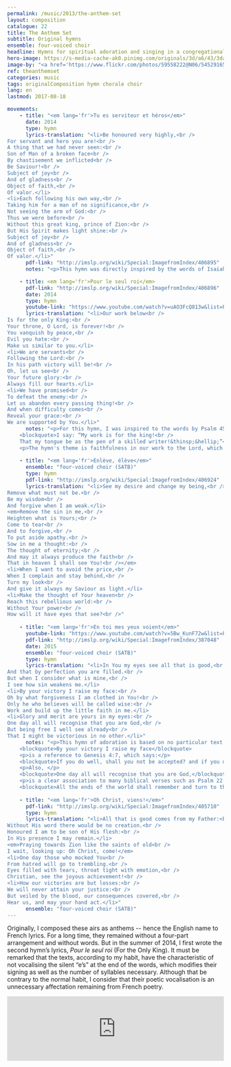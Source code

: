 ```yaml
---
permalink: /music/2013/the-anthem-set
layout: composition
catalogue: 22
title: The Anthem Set
subtitle: Original hymns
ensemble: four-voiced choir
headline: Hymns for spiritual adoration and singing in a congregational setting.
hero-image: https://s-media-cache-ak0.pinimg.com/originals/3d/a6/43/3da643d1f5f8ea1836a5a82fd5d1bbf5.jpg
image-by: "<a href='https://www.flickr.com/photos/59558222@N06/5452916527/in/photolist-9iRC7c-o5bneQ-a4GctF-frUuA6-dfeP7C-8x7UZ4-8xaWhj-beq7Dc-MgN3C-6thCFj-bnAu5u-a45gG5-aaxEAx-4uWnak-5Z8bKe-CFssg-5QkdtS-neD9ji-bc93oB-3cr3vr-ssVbrh-64KPXS-9GbUDF-77Y7u1-aRWVoB-HNcLYp-8xaW9W-a4K3wQ-9iRBQc-4PYfDa-beq7yx-qS66nv-7V5V4t-axMvNb-8hYBvf-rMZxWv-2iZ7u-6ymiod-bBziki-4sM3vf-feid9X-gN9CD5-qZcWS9-7mk7j4-oJEMPR-aqByeP-9iRBXz-tZv3Z-8jEfga-7irTA2' target='_new'>Shiny brass</a> by <a href='https://www.flickr.com/photos/59558222@N06/' target='_new' >Dukas Ju</a> under <a href='https://creativecommons.org/licenses/by-nc/2.0/' target='_new'>Attribution-NonCommercial 2.0 Generic</a>"
ref: theanthemset
categories: music
tags: originalComposition hymn chorale choir
lang: en
lastmod: 2017-08-18

movements:
    - title: "<em lang='fr'>Tu es serviteur et héros</em>"
      date: 2014
      type: hymn
      lyrics-translation: "<li>Be honoured very highly,<br />
For servant and hero you are!<br />
A thing that we had never seen:<br />
Son of Man of a broken face<br />
By chastisement we inflicted<br />
Be Saviour!<br />
Subject of joy<br />
And of gladness<br />
Object of faith,<br />
Of valor.</li>
<li>Each following his own way,<br />
Taking him for a man of no significance,<br />
Not seeing the arm of God:<br />
Thus we were before<br />
Without this great king, prince of Zion:<br />
But His Spirit makes light shine:<br />
Subject of joy<br />
And of gladness<br />
Object of faith,<br />
Of valor.</li>"
      pdf-link: "http://imslp.org/wiki/Special:ImagefromIndex/406895"
      notes: "<p>This hymn was directly inspired by the words of Isaiah in chapters 52 and 53. It contrasts the divinity of the Messiah with his servant's mission. It is praise to God from we who are of the nations to whom those things had never before been announced.</p>"

    - title: <em lang='fr'>Pour le seul roi</em>
      pdf-link: "http://imslp.org/wiki/Special:ImagefromIndex/406896"
      date: 2014
      type: hymn
      youtube-link: "https://www.youtube.com/watch?v=uAO3FcQ813w&list=PLq7M1cOtTjn1R6N4nmiBULc8Qnh3toCkW&index=3"
      lyrics-translation: "<li>Our work below<br />
Is for the only King:<br />
Your throne, O Lord, is forever!<br />
You vanquish by peace,<br />
Evil you hate:<br />
Make us similar to you.</li>
<li>We are servants<br />
Following the Lord:<br />
In his path victory will be!<br />
Oh, let us see<br />
Your future glory:<br />
Always fill our hearts.</li>
<li>We have promised<br />
To defeat the enemy:<br />
Let us abandon every passing thing!<br />
And when difficulty comes<br />
Reveal your grace:<br />
We are supported by You.</li>"
      notes: "<p>For this hymn, I was inspired to the words by Psalm 45, and especially by verse 2, which had come to my mind beforehand:</p>
	<blockquote>I say: “My work is for the king!<br />
    That my tongue be as the pen of a skilled writer!&thinsp;&hellip;”</blockquote>
	<p>The hymn's theme is faithfulness in our work to the Lord, which is a quality we easily lack in today's materialistic and fun-loving society, and is a reminder that we will find the victory in the Lord our King, and not through this world.</p>"
    
    - title: "<em lang='fr'>Enlève, élève</em>"
      ensemble: "four-voiced choir (SATB)"
      type: hymn
      pdf-link: "http://imslp.org/wiki/Special:ImagefromIndex/406924"
      lyrics-translation: "<li>See my desire and change my being,<br />
Remove what must not be.<br />
Be my wisdom<br />
And forgive when I am weak.</li>
<em>Remove the sin in me,<br />
Heighten what is Yours;<br />
Come to tear<br />
And to forgive,<br />
To put aside apathy.<br />
Sow in me a thought:<br />
The thought of eternity;<br />
And may it always produce the faith<br />
That in heaven I shall see You!<br /></em>
<li>When I want to avoid the price,<br />
When I complain and stay behind,<br />
Turn my look<br />
And give it always my Saviour as light.</li>
<li>Make the thought of Your heaven<br />
Reach this rebellious world:<br />
Without Your power<br />
How will it have eyes that see?<br />"
      
    - title: "<em lang='fr'>En toi mes yeux voient</em>"
      youtube-link: "https://www.youtube.com/watch?v=5Bw_KunF72w&list=PLq7M1cOtTjn1R6N4nmiBULc8Qnh3toCkW&index=4"
      pdf-link: "http://imslp.org/wiki/Special:ImagefromIndex/387048"
      date: 2015
      ensemble: "four-voiced choir (SATB)"
      type: hymn
      lyrics-translation: "<li>In You my eyes see all that is good,<br />
And that by perfection you are filled.<br />
But when I consider what is mine,<br />
I see how sin weakens me.</li>
<li>By your victory I raise my face:<br />
Oh by what forgiveness I am clothed in You!<br />
Only he who believes will be called wise:<br />
Work and build up the little faith in me.</li>
<li>Glory and merit are yours in my eyes:<br />
One day all will recognise that you are God,<br />
But being free I well see already<br />
That I might be victorious in no other.</li>"
      notes: "<p>This hymn of adoration is based on no particular text. But it refers to at least two distinct passages: the phrase</p>
    <blockquote>By your victory I raise my face</blockquote>
    <p>is a reference to Genesis 4:7, which says:</p>
    <blockquote>If you do well, shall you not be accepted? and if you do not well, sin lies at the door. And to you shall be his desire, and you shall rule over him.</blockquote>
    <p>Also, </p>
    <blockquote>One day all will recognise that you are God,</blockquote>
    <p>is a clear association to many biblical verses such as Psalm 22:27, which states:</p>
    <blockquote>All the ends of the world shall remember and turn to the LORD: and all the kindreds of the nations shall worship before you.</blockquote>"
      
    - title: "<em lang='fr'>Oh Christ, viens!</em>"
      pdf-link: "http://imslp.org/wiki/Special:ImagefromIndex/405710"
      type: hymn
      lyrics-translation: "<li>All that is good comes from my Father:<br />
Without His word there would be no creation.<br />
Honoured I am to be son of His flesh:<br />
In His presence I may remain.</li>
<em>Praying towards Zion like the saints of old<br />
I wait, looking up: Oh Christ, come!</em>
<li>One day those who mocked You<br />
From hatred will go to trembling.<br />
Eyes filled with tears, throat tight with emotion,<br />
Christian, see the joyous achievement!<br />
<li>How our victories are but losses:<br />
We will never attain your justice:<br />
But veiled by the blood, our consequences covered,<br />
Hear us, and may your hand act.</li>"
      ensemble: "four-voiced choir (SATB)"
---
```

Originally, I composed these airs as anthems -- hence the English name to French lyrics. For a long time, they remained without a four-part arrangement and without words. But in the summer of 2014, I first wrote the second hymn’s lyrics, <em lang='fr'>Pour le seul roi</em> (For the Only King). It must be remarked that the texts, according to my habit, have the characteristic of not vocalising the silent “e’s” at the end of the words, which modifies their signing as well as the number of syllables necessary. Although that be contrary to the normal habit, I consider that their poetic vocalisation is an unnecessary affectation remaining from French poetry.

<iframe src="http://logamp.com/1746/music/tracks/6902?vision&responsive" name="logampIFrame" scrolling="no" frameborder="0" width="100%" height="150px"></iframe>
